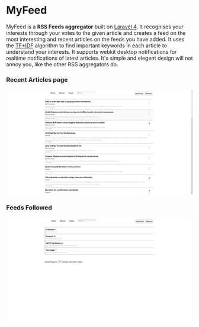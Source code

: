 MyFeed
======

MyFeed is a **RSS Feeds aggregator** built on [Laravel 4](http://laravel.com/). It recognises your interests through your votes to the given article and creates a feed on the most interesting and recent articles on the feeds you have added. It uses the [TF*IDF](http://en.wikipedia.org/wiki/Tf-idf) algorithm to find important keywords in each article to understand your interests. It supports webkit desktop notifications for realtime notifications of latest articles. It's simple and elegent design will not annoy you, like the other RSS aggregators do.


### Recent Articles page
![Recent Articles page](recent-feed.png)


### Feeds Followed
![Recent Articles page](feeds.png)
